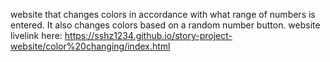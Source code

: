 website that changes colors in accordance with what range of numbers is entered. It also changes colors based on a random number button. website livelink here: https://sshz1234.github.io/story-project-website/color%20changing/index.html 

